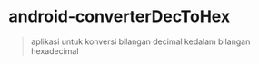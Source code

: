 # android-converterDecToHex
> aplikasi untuk konversi bilangan decimal kedalam bilangan hexadecimal  



